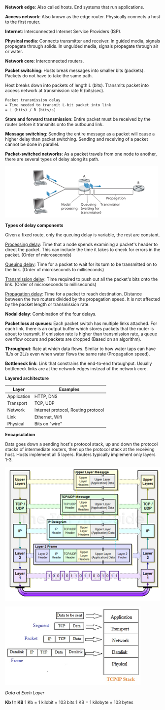 **Network edge**: Also called hosts. End systems that run applications.

**Access network**: Also known as the edge router. Physically connects a host to the first router.

**Internet**: Interconnected Internet Service Providers (ISP).

**Physical media**: Connects transmitter and receiver. In guided media, signals propagate through solids. In unguided media, signals propagate through air or water.

**Network core**: Interconnected routers.

**Packet switching**: Hosts break messages into smaller bits (packets). Packets do not have to take the same path. 

Host breaks down into packets of length L (bits). Transmits packet into access network at transmission rate R (bits/sec).

```
Packet transmission delay
= Time needed to transmit L-bit packet into link
= L (bits) / R (bits/s)
```

**Store and forward transmission**: Entire packet must be received by the router before it transmits onto the outbound link.

**Message switching**: Sending the entire message as a packet will cause a higher delay than packet switching. Sending and receiving of a packet cannot be done in parallel.

**Packet-switched networks**: As a packet travels from one node to another, there are several types of delay along its path.

![](images/Pasted%20image%2020220409222619.png)

**Types of delay components**

Given a fixed route, only the queuing delay is variable, the rest are constant.

<ins>Processing delay</ins>: Time that a node spends examining a packet's header to direct the packet. This can include the time it takes to check for errors in the packet. (Order of microseconds)

<ins>Queuing delay</ins>: Time for a packet to wait for its turn to be transmitted on to the link. (Order of microseconds to milliseconds)

<ins>Transmission delay</ins>: Time required to push out all the packet's bits onto the link. (Order of microseconds to milliseconds)

<ins>Propagation delay</ins>: Time for a packet to reach destination. Distance between the two routers divided by the propagation speed. It is not affected by the packet length or transmission rate.

**Nodal delay**: Combination of the four delays.

**Packet loss at queues**: Each packet switch has multiple links attached. For each link, there is an output buffer which stores packets that the router is about to transmit. If emission rate is higher than transmission rate, a queue overflow occurs and packets are dropped (Based on an algorithm).

**Throughput**: Rate at which data flows. Similar to how water taps can have 1L/s or 2L/s even when water flows the same rate (Propagation speed).

**Bottleneck link**: Link that constrains the end-to-end throughput. Usually bottleneck links are at the network edges instead of the network core.

**Layered architecture**

Layer | Examples
--- | ---
Application | HTTP, DNS
Transport | TCP, UDP
Network | Internet protocol, Routing protocol
Link | Ethernet, Wifi
Physical | Bits on "wire"

**Encapsulation**

Data goes down a sending host's protocol stack, up and down the protocol stacks of intermediate routers, then up the protocol stack at the receiving host. Hosts implement all 5 layers. Routers typically implement only layers 1-3.

![](images/Pasted%20image%2020220111181930.png)

![](images/Pasted%20image%2020220122133203.png)

_Data at Each Layer_

**Kb != KB**
1 Kb = 1 kilobit = 103 bits
1 KB = 1 kilobyte = 103 bytes